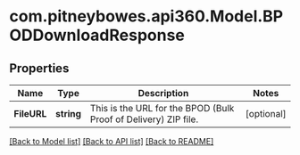 # com.pitneybowes.api360.Model.BPODDownloadResponse

## Properties

Name | Type | Description | Notes
------------ | ------------- | ------------- | -------------
**FileURL** | **string** | This is the URL for the BPOD (Bulk Proof of Delivery) ZIP file. | [optional] 

[[Back to Model list]](../README.md#documentation-for-models) [[Back to API list]](../README.md#documentation-for-api-endpoints) [[Back to README]](../README.md)

